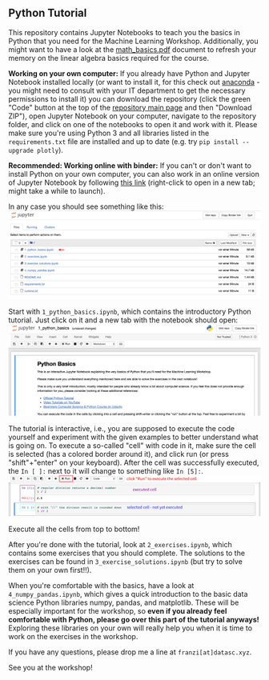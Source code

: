 ## Python Tutorial

This repository contains Jupyter Notebooks to teach you the basics in Python that you need for the Machine Learning Workshop. Additionally, you might want to have a look at the [math_basics.pdf](https://github.com/cod3licious/python_tutorial/blob/master/math_basics.pdf) document to refresh your memory on the linear algebra basics required for the course.

**Working on your own computer:**
If you already have Python and Jupyter Notebook installed locally (or want to install it, for this check out [anaconda](https://docs.anaconda.com/anaconda/install/) - you might need to consult with your IT department to get the necessary permissions to install it) you can download the repository (click the green "Code" button at the top of the [repository main page](https://github.com/cod3licious/python_tutorial) and then "Download ZIP"), open Jupyter Notebook on your computer, navigate to the repository folder, and click on one of the notebooks to open it and work with it. Please make sure you're using Python 3 and all libraries listed in the `requirements.txt` file are installed and up to date (e.g. try `pip install --upgrade plotly`).

**Recommended: Working online with binder:**
If you can't or don't want to install Python on your own computer, you can also work in an online version of Jupyter Notebook by following [this link](https://mybinder.org/v2/gh/cod3licious/python_tutorial/master) (right-click to open in a new tab; might take a while to launch).


In any case you should see something like this:
<img src="doc/screenshot1.png" alt="screenshot_notebook1" width="720"/>

Start with `1_python_basics.ipynb`, which contains the introductory Python tutorial. Just click on it and a new tab with the notebook should open:
<img src="doc/screenshot2.png" alt="screenshot_notebook2" width="720"/>

The tutorial is interactive, i.e., you are supposed to execute the code yourself and experiment with the given examples to better understand what is going on. To execute a so-called "cell" with code in it, make sure the cell is selected (has a colored border around it), and click run (or press "shift"+"enter" on your keyboard). After the cell was successfully executed, the `In [ ]:` next to it will change to something like `In [5]:`.
<img src="doc/screenshot3.png" alt="screenshot_notebook3" width="720"/>

Execute all the cells from top to bottom!

After you're done with the tutorial, look at `2_exercises.ipynb`, which contains some exercises that you should complete. The solutions to the exercises can be found in `3_exercise_solutions.ipynb` (but try to solve them on your own first!!).

When you're comfortable with the basics, have a look at `4_numpy_pandas.ipynb`, which gives a quick introduction to the basic data science Python libraries numpy, pandas, and matplotlib. These will be especially important for the workshop, so **even if you already feel comfortable with Python, please go over this part of the tutorial anyways!** Exploring these libraries on your own will really help you when it is time to work on the exercises in the workshop.

If you have any questions, please drop me a line at `franzi[at]datasc.xyz`.

See you at the workshop!

